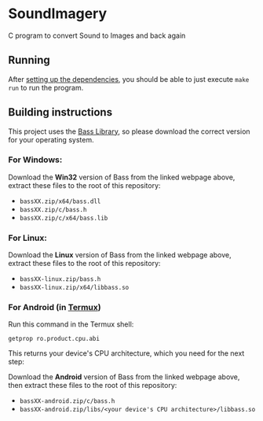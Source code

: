 # SoundImagery
C program to convert Sound to Images and back again

## Running
After [setting up the dependencies](#building-instructions), you should be able to just execute `make run` to run the program.

## Building instructions

This project uses the [Bass Library](https://www.un4seen.com/bass.html), so please download the correct version for your operating system.

### For Windows:
Download the **Win32** version of Bass from the linked webpage above,\
extract these files to the root of this repository:
- `bassXX.zip/x64/bass.dll`
- `bassXX.zip/c/bass.h`
- `bassXX.zip/c/x64/bass.lib`

### For Linux:
Download the **Linux** version of Bass from the linked webpage above,\
extract these files to the root of this repository:
- `bassXX-linux.zip/bass.h`
- `bassXX-linux.zip/x64/libbass.so`

### For Android (in [Termux](https://termux.com/))
Run this command in the Termux shell:
```
getprop ro.product.cpu.abi
```
This returns your device's CPU architecture, which you need for the next step:

Download the **Android** version of Bass from the linked webpage above,\
then extract these files to the root of this repository:
- `bassXX-android.zip/c/bass.h`
- `bassXX-android.zip/libs/<your device's CPU architecture>/libbass.so`
